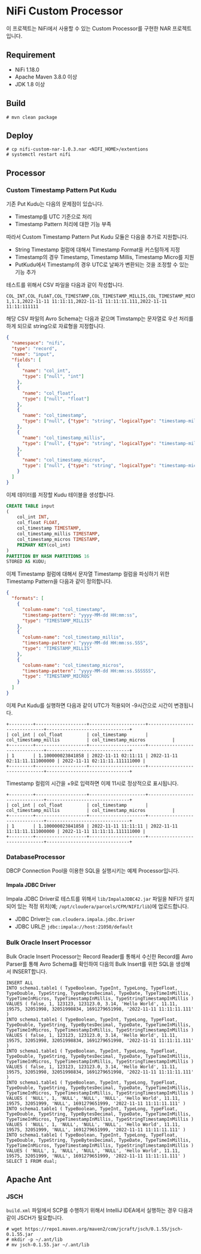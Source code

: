 # NiFi Custom Processor

이 프로젝트는 NiFi에서 사용할 수 있는 Custom Processor를 구현한 NAR 프로젝트입니다.

## Requirement

* NiFi 1.18.0
* Apache Maven 3.8.0 이상
* JDK 1.8 이상

## Build

```
# mvn clean package
```

## Deploy

```
# cp nifi-custom-nar-1.0.3.nar <NIFI_HOME>/extentions
# systemctl restart nifi
```

## Processor

### Custom Timestamp Pattern Put Kudu

기존 Put Kudu는 다음의 문제점이 있습니다.

* Timestamp를 UTC 기준으로 처리
* Timestamp Pattern 처리에 대한 기능 부족

따라서 Custom Timestamp Pattern Put Kudu 모듈은 다음을 추가로 지원합니다.

* String Timestamp 컬럼에 대해서 Timestamp Format을 커스텀하게 지정
* Timestamp의 경우 Timestamp, Timestamp Millis, Timestamp Micro를 지원
* PutKudu에서 Timestamp의 경우 UTC로 날짜가 변환되는 것을 조정할 수 있는 기능 추가

테스트를 위해서 CSV 파일을 다음과 같이 작성합니다.

```
COL_INT,COL_FLOAT,COL_TIMESTAMP,COL_TIMESTAMP_MILLIS,COL_TIMESTAMP_MICROS
1,1.1,2022-11-11 11:11:11,2022-11-11 11:11:11.111,2022-11-11 11:11:111111
```

해당 CSV 파일의 Avro Schema는 다음과 같으며 Timstamp는 문자열로 우선 처리를 하게 되므로 string으로 자료형을 지정합니다.

```json
{
  "namespace": "nifi",
  "type": "record",
  "name": "input",
  "fields": [
    {
      "name": "col_int",
      "type": ["null", "int"]
    },
    {
      "name": "col_float",
      "type": ["null", "float"]
    },
    {
      "name": "col_timestamp",
      "type": ["null", {"type": "string", "logicalType": "timestamp-millis"}]
    },
    {
      "name": "col_timestamp_millis",
      "type": ["null", {"type": "string", "logicalType": "timestamp-millis"}]
    },
    {
      "name": "col_timestamp_micros",
      "type": ["null", {"type": "string", "logicalType": "timestamp-micros"}]
    }
  ]
}
```

이제 데이터를 저장할 Kudu 테이블을 생성합니다.

```sql
CREATE TABLE input
(
    col_int INT,
    col_float FLOAT,
    col_timestamp TIMESTAMP,
    col_timestamp_millis TIMESTAMP,
    col_timestamp_micros TIMESTAMP,
    PRIMARY KEY(col_int)
)
PARTITION BY HASH PARTITIONS 16
STORED AS KUDU;
```

이제 Timestamp 컬럼에 대해서 문자열 Timestamp 컬럼을 파싱하기 위한 Timestamp Pattern을 다음과 같이 정의합니다.

```json
{
  "formats": [
    {
      "column-name": "col_timestamp",
      "timestamp-pattern": "yyyy-MM-dd HH:mm:ss",
      "type": "TIMESTAMP_MILLIS"
    },
    {
      "column-name": "col_timestamp_millis",
      "timestamp-pattern": "yyyy-MM-dd HH:mm:ss.SSS",
      "type": "TIMESTAMP_MILLIS"
    },
    {
      "column-name": "col_timestamp_micros",
      "timestamp-pattern": "yyyy-MM-dd HH:mm:ss.SSSSSS",
      "type": "TIMESTAMP_MICROS"
    }
  ]
}
```

이제 Put Kudu를 실행하면 다음과 같이 UTC가 적용되어 -9시간으로 시간이 변경됩니다.

```
+---------+-------------------+---------------------+-------------------------------+-------------------------------+
| col_int | col_float         | col_timestamp       | col_timestamp_millis          | col_timestamp_micros          |
+---------+-------------------+---------------------+-------------------------------+-------------------------------+
| 1       | 1.100000023841858 | 2022-11-11 02:11:11 | 2022-11-11 02:11:11.111000000 | 2022-11-11 02:11:11.111111000 |
+---------+-------------------+---------------------+-------------------------------+-------------------------------+
```

Timestamp 컬럼의 시간을 +9로 입력하면 이제 11시로 정상적으로 표시됩니다.

```
+---------+-------------------+---------------------+-------------------------------+-------------------------------+
| col_int | col_float         | col_timestamp       | col_timestamp_millis          | col_timestamp_micros          |
+---------+-------------------+---------------------+-------------------------------+-------------------------------+
| 1       | 1.100000023841858 | 2022-11-11 11:11:11 | 2022-11-11 11:11:11.111000000 | 2022-11-11 11:11:11.111111000 |
+---------+-------------------+---------------------+-------------------------------+-------------------------------+
```

### DatabaseProcessor

DBCP Connection Pool을 이용한 SQL을 실행시키는 예제 Processor입니다.

#### Impala JDBC Driver

Impala JDBC Driver로 테스트를 위해서 `lib/ImpalaJDBC42.jar` 파일을 NIFI가 설치되어 있는 적정 위치(예; `/opt/cloudera/parcels/CFM/NIFI/lib`)에 업로드합니다.

* JDBC Driver는 `com.cloudera.impala.jdbc.Driver`
* JDBC URL은 `jdbc:impala://host:21050/default`

### Bulk Oracle Insert Processor

Bulk Oracle Insert Processor는 Record Reader를 통해서 수신한 Record를 Avro Parser를 통해 Avro Schema를 확인하여 다음의 Bulk Insert를 위한 SQL을 생성해서 INSERT합니다.

```
INSERT ALL
INTO schema1.table1 ( TypeBoolean, TypeInt, TypeLong, TypeFloat, TypeDouble, TypeString, TypeBytesDecimal, TypeDate, TypeTimeInMillis, TypeTimeInMicros, TypeTimestampInMillis, TypeStringTimestampInMillis ) VALUES ( false, 1, 123123, 123123.0, 3.14, 'Hello World', 11.11, 19575, 32051998, 32051998834, 1691279651998, '2022-11-11 11:11:11.111' )
INTO schema1.table1 ( TypeBoolean, TypeInt, TypeLong, TypeFloat, TypeDouble, TypeString, TypeBytesDecimal, TypeDate, TypeTimeInMillis, TypeTimeInMicros, TypeTimestampInMillis, TypeStringTimestampInMillis ) VALUES ( false, 1, 123123, 123123.0, 3.14, 'Hello World', 11.11, 19575, 32051998, 32051998834, 1691279651998, '2022-11-11 11:11:11.111' )
INTO schema1.table1 ( TypeBoolean, TypeInt, TypeLong, TypeFloat, TypeDouble, TypeString, TypeBytesDecimal, TypeDate, TypeTimeInMillis, TypeTimeInMicros, TypeTimestampInMillis, TypeStringTimestampInMillis ) VALUES ( false, 1, 123123, 123123.0, 3.14, 'Hello World', 11.11, 19575, 32051998, 32051998834, 1691279651998, '2022-11-11 11:11:11.111' )
INTO schema1.table1 ( TypeBoolean, TypeInt, TypeLong, TypeFloat, TypeDouble, TypeString, TypeBytesDecimal, TypeDate, TypeTimeInMillis, TypeTimeInMicros, TypeTimestampInMillis, TypeStringTimestampInMillis ) VALUES ( 'NULL', 1, 'NULL', 'NULL', 'NULL', 'Hello World', 11.11, 19575, 32051999, 'NULL', 1691279651999, '2022-11-11 11:11:11.111' )
INTO schema1.table1 ( TypeBoolean, TypeInt, TypeLong, TypeFloat, TypeDouble, TypeString, TypeBytesDecimal, TypeDate, TypeTimeInMillis, TypeTimeInMicros, TypeTimestampInMillis, TypeStringTimestampInMillis ) VALUES ( 'NULL', 1, 'NULL', 'NULL', 'NULL', 'Hello World', 11.11, 19575, 32051999, 'NULL', 1691279651999, '2022-11-11 11:11:11.111' )
INTO schema1.table1 ( TypeBoolean, TypeInt, TypeLong, TypeFloat, TypeDouble, TypeString, TypeBytesDecimal, TypeDate, TypeTimeInMillis, TypeTimeInMicros, TypeTimestampInMillis, TypeStringTimestampInMillis ) VALUES ( 'NULL', 1, 'NULL', 'NULL', 'NULL', 'Hello World', 11.11, 19575, 32051999, 'NULL', 1691279651999, '2022-11-11 11:11:11.111' )
SELECT 1 FROM dual;
```

## Apache Ant

### JSCH

`build.xml` 파일에서 SCP를 수행하기 위해서 IntelliJ IDEA에서 실행하는 경우 다음과 같이 JSCH가 필요합니다.

```
# wget https://repo1.maven.org/maven2/com/jcraft/jsch/0.1.55/jsch-0.1.55.jar
# mkdir -p ~/.ant/lib
# mv jsch-0.1.55.jar ~/.ant/lib
```
